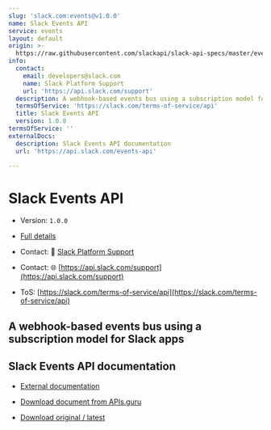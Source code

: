 ```yaml
---
slug: 'slack.com:events@v1.0.0'
name: Slack Events API
service: events
layout: default
origin: >-
  https://raw.githubusercontent.com/slackapi/slack-api-specs/master/events-api/slack_events_api_async_v1.json
info:
  contact:
    email: developers@slack.com
    name: Slack Platform Support
    url: 'https://api.slack.com/support'
  description: A webhook-based events bus using a subscription model for Slack apps
  termsOfService: 'https://slack.com/terms-of-service/api'
  title: Slack Events API
  version: 1.0.0
termsOfService: ''
externalDocs:
  description: Slack Events API documentation
  url: 'https://api.slack.com/events-api'

---
```

# Slack Events API

* Version: `1.0.0`
* [Full details](../html/slack.com:events@v1.0.0.html)


* Contact: 📧 [Slack Platform Support](mailto:developers@slack.com)
* Contact: 🌐 [https://api.slack.com/support](https://api.slack.com/support)

* ToS: [https://slack.com/terms-of-service/api](https://slack.com/terms-of-service/api)


## A webhook-based events bus using a subscription model for Slack apps


## Slack Events API documentation

* [External documentation](https://api.slack.com/events-api)


* [Download document from APIs.guru](https://raw.githubusercontent.com/APIs-guru/asyncapi-directory/master/docs/APIs/slack.com%3Aevents%40v1.0.0.yaml)
* [Download original / latest](https://raw.githubusercontent.com/slackapi/slack-api-specs/master/events-api/slack_events_api_async_v1.json)

<script type="application/ld+json">
{
  "@context": "http://schema.org/",
  "@type": "WebAPI",
  "description": "A webhook-based events bus using a subscription model for Slack apps",
  "documentation": "https://api.slack.com/events-api",
  "termsOfService": "https://slack.com/terms-of-service/api",
  "name": "Slack Events API"
}
</script>
